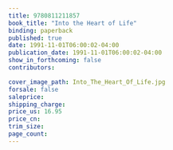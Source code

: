 ```yaml
---
title: 9780811211857
book_title: "Into the Heart of Life"
binding: paperback
published: true
date: 1991-11-01T06:00:02-04:00
publication_date: 1991-11-01T06:00:02-04:00
show_in_forthcoming: false
contributors:

cover_image_path: Into_The_Heart_Of_Life.jpg
forsale: false
saleprice:
shipping_charge:
price_us: 16.95
price_cn:
trim_size:
page_count:
---
```


